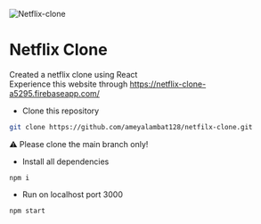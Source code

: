
![Netflix-clone](https://user-images.githubusercontent.com/63185829/145515481-1bff7e11-db32-4782-b27e-997638a3cb03.png)

# Netflix Clone

Created a netflix clone using React
<br/>
Experience this website through https://netflix-clone-a5295.firebaseapp.com/


- Clone this repository
```bash
git clone https://github.com/ameyalambat128/netfilx-clone.git
```
:warning: Please clone the main branch only!

- Install all dependencies 
```
npm i
```

- Run on localhost port 3000
```
npm start
```
